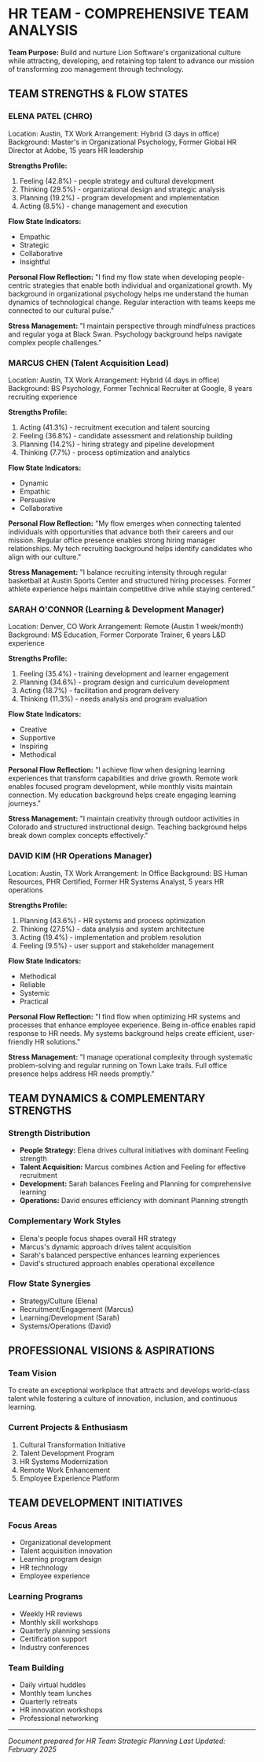 # HR TEAM - COMPREHENSIVE TEAM ANALYSIS

**Team Purpose:** Build and nurture Lion Software's organizational culture while attracting, developing, and retaining top talent to advance our mission of transforming zoo management through technology.

## TEAM STRENGTHS & FLOW STATES

### ELENA PATEL (CHRO)
Location: Austin, TX
Work Arrangement: Hybrid (3 days in office)
Background: Master's in Organizational Psychology, Former Global HR Director at Adobe, 15 years HR leadership

**Strengths Profile:**
1. Feeling (42.8%) - people strategy and cultural development
2. Thinking (29.5%) - organizational design and strategic analysis
3. Planning (19.2%) - program development and implementation
4. Acting (8.5%) - change management and execution

**Flow State Indicators:**
- Empathic
- Strategic
- Collaborative
- Insightful

**Personal Flow Reflection:**
"I find my flow state when developing people-centric strategies that enable both individual and organizational growth. My background in organizational psychology helps me understand the human dynamics of technological change. Regular interaction with teams keeps me connected to our cultural pulse."

**Stress Management:**
"I maintain perspective through mindfulness practices and regular yoga at Black Swan. Psychology background helps navigate complex people challenges."

### MARCUS CHEN (Talent Acquisition Lead)
Location: Austin, TX
Work Arrangement: Hybrid (4 days in office)
Background: BS Psychology, Former Technical Recruiter at Google, 8 years recruiting experience

**Strengths Profile:**
1. Acting (41.3%) - recruitment execution and talent sourcing
2. Feeling (36.8%) - candidate assessment and relationship building
3. Planning (14.2%) - hiring strategy and pipeline development
4. Thinking (7.7%) - process optimization and analytics

**Flow State Indicators:**
- Dynamic
- Empathic
- Persuasive
- Collaborative

**Personal Flow Reflection:**
"My flow emerges when connecting talented individuals with opportunities that advance both their careers and our mission. Regular office presence enables strong hiring manager relationships. My tech recruiting background helps identify candidates who align with our culture."

**Stress Management:**
"I balance recruiting intensity through regular basketball at Austin Sports Center and structured hiring processes. Former athlete experience helps maintain competitive drive while staying centered."

### SARAH O'CONNOR (Learning & Development Manager)
Location: Denver, CO
Work Arrangement: Remote (Austin 1 week/month)
Background: MS Education, Former Corporate Trainer, 6 years L&D experience

**Strengths Profile:**
1. Feeling (35.4%) - training development and learner engagement
2. Planning (34.6%) - program design and curriculum development
3. Acting (18.7%) - facilitation and program delivery
4. Thinking (11.3%) - needs analysis and program evaluation

**Flow State Indicators:**
- Creative
- Supportive
- Inspiring
- Methodical

**Personal Flow Reflection:**
"I achieve flow when designing learning experiences that transform capabilities and drive growth. Remote work enables focused program development, while monthly visits maintain connection. My education background helps create engaging learning journeys."

**Stress Management:**
"I maintain creativity through outdoor activities in Colorado and structured instructional design. Teaching background helps break down complex concepts effectively."

### DAVID KIM (HR Operations Manager)
Location: Austin, TX
Work Arrangement: In Office
Background: BS Human Resources, PHR Certified, Former HR Systems Analyst, 5 years HR operations

**Strengths Profile:**
1. Planning (43.6%) - HR systems and process optimization
2. Thinking (27.5%) - data analysis and system architecture
3. Acting (19.4%) - implementation and problem resolution
4. Feeling (9.5%) - user support and stakeholder management

**Flow State Indicators:**
- Methodical
- Reliable
- Systemic
- Practical

**Personal Flow Reflection:**
"I find flow when optimizing HR systems and processes that enhance employee experience. Being in-office enables rapid response to HR needs. My systems background helps create efficient, user-friendly HR solutions."

**Stress Management:**
"I manage operational complexity through systematic problem-solving and regular running on Town Lake trails. Full office presence helps address HR needs promptly."

## TEAM DYNAMICS & COMPLEMENTARY STRENGTHS

### Strength Distribution
- **People Strategy:** Elena drives cultural initiatives with dominant Feeling strength
- **Talent Acquisition:** Marcus combines Action and Feeling for effective recruitment
- **Development:** Sarah balances Feeling and Planning for comprehensive learning
- **Operations:** David ensures efficiency with dominant Planning strength

### Complementary Work Styles
- Elena's people focus shapes overall HR strategy
- Marcus's dynamic approach drives talent acquisition
- Sarah's balanced perspective enhances learning experiences
- David's structured approach enables operational excellence

### Flow State Synergies
- Strategy/Culture (Elena)
- Recruitment/Engagement (Marcus)
- Learning/Development (Sarah)
- Systems/Operations (David)

## PROFESSIONAL VISIONS & ASPIRATIONS

### Team Vision
To create an exceptional workplace that attracts and develops world-class talent while fostering a culture of innovation, inclusion, and continuous learning.

### Current Projects & Enthusiasm
1. Cultural Transformation Initiative
2. Talent Development Program
3. HR Systems Modernization
4. Remote Work Enhancement
5. Employee Experience Platform

## TEAM DEVELOPMENT INITIATIVES

### Focus Areas
- Organizational development
- Talent acquisition innovation
- Learning program design
- HR technology
- Employee experience

### Learning Programs
- Weekly HR reviews
- Monthly skill workshops
- Quarterly planning sessions
- Certification support
- Industry conferences

### Team Building
- Daily virtual huddles
- Monthly team lunches
- Quarterly retreats
- HR innovation workshops
- Professional networking

---

*Document prepared for HR Team Strategic Planning*
*Last Updated: February 2025*